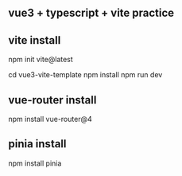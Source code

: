 ## vue3 + typescript + vite practice

## vite install
npm init vite@latest

cd vue3-vite-template
npm install
npm run dev 

## vue-router install
npm install vue-router@4

## pinia install
npm install pinia